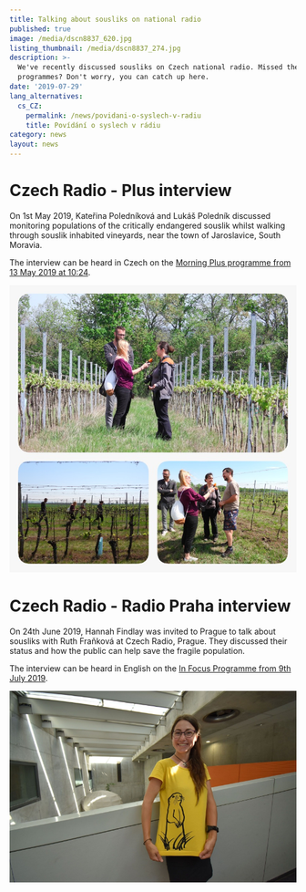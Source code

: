 ```yaml
---
title: Talking about sousliks on national radio
published: true
image: /media/dscn8837_620.jpg
listing_thumbnail: /media/dscn8837_274.jpg
description: >-
  We've recently discussed sousliks on Czech national radio. Missed the
  programmes? Don't worry, you can catch up here.
date: '2019-07-29'
lang_alternatives:
  cs_CZ:
    permalink: /news/povidani-o-syslech-v-radiu
    title: Povídání o syslech v rádiu
category: news
layout: news
---
```

# Czech Radio - Plus interview

On 1st May 2019, Kateřina Poledníková and Lukáš Poledník discussed monitoring populations of the critically endangered souslik whilst walking through souslik inhabited vineyards, near the town of Jaroslavice, South Moravia.

The interview can be heard in Czech on the [Morning Plus programme from 13 May 2019 at 10:24](http://bit.ly/sysliczechradio).

![Photo: Hannah Findlay](/media/whatsapp-image-2019-07-29-at-17.55.52.jpeg "Katerina and Lukas Polednik discussing sousliks in the vineyards of South Moravia")

# Czech Radio - Radio Praha interview

On 24th June 2019, Hannah Findlay was invited to Prague to talk about sousliks with Ruth Fraňková at Czech Radio, Prague. They discussed their status and how the public can help save the fragile population.

The interview can be heard in English on the [In Focus Programme from 9th July 2019](http://bit.ly/sysliradiopraha).

![Photo: Ondřej Tomšů](/media/czech-radio-by-ondrej-tomsu.jpg "Hannah Findlay at Czech Radio Headquarters in Prague")
